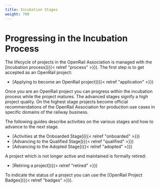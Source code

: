 ```yaml
---
title: Incubation Stages
weight: 700
---
```

# Progressing in the Incubation Process

The lifecycle of projects in the OpenRail Association is managed with the [incubation process]({{< relref "process" >}}). The first step is to get accepted as an OpenRail project:

* [Applying to become an OpenRail project]({{< relref "application" >}})

Once you are an OpenRail project you can progress within the incubation process while the project matures. The advanced stages signify a high project quality. On the highest stage projects become official recommendations of the OpenRail Association for production use cases in specific domains of the railway business.

The following guides describe activities on the various stages and how to advance to the next stage.

* [Activities at the Onboarded Stage]({{< relref "onboarded" >}})
* [Advancing to the Qualified Stage]({{< relref "qualified" >}})
* [Advancing to the Adopted Stage]({{< relref "adopted" >}})

A project which is not longer active and maintained is formally retired:

* [Retiring a project]({{< relref "retired" >}})

To indicate the status of a project you can use the [OpenRail Project Badges]({{< relref "badges" >}}).
